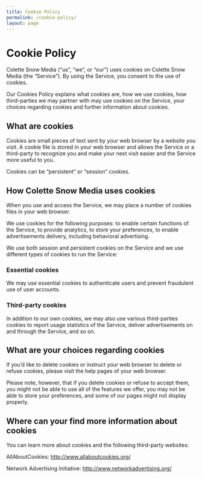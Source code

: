 ```yaml
---
title: Cookie Policy
permalink: /cookie-policy/
layout: page
---
```

# Cookie Policy

Colette Snow Media (“us”, “we”, or “our”) uses cookies on Colette Snow Media (the “Service”). By using the Service, you consent to the use of cookies.

Our Cookies Policy explains what cookies are, how we use cookies, how third-parties we may partner with may use cookies on the Service, your choices regarding cookies and further information about cookies.

## What are cookies

Cookies are small pieces of text sent by your web browser by a website you visit. A cookie file is stored in your web browser and allows the Service or a third-party to recognize you and make your next visit easier and the Service more useful to you.

Cookies can be “persistent” or “session” cookies.

## How Colette Snow Media uses cookies

When you use and access the Service, we may place a number of cookies files in your web browser.

We use cookies for the following purposes: to enable certain functions of the Service, to provide analytics, to store your preferences, to enable advertisements delivery, including behavioral advertising.

We use both session and persistent cookies on the Service and we use different types of cookies to run the Service:

### Essential cookies

We may use essential cookies to authenticate users and prevent fraudulent use of user accounts.

### Third-party cookies

In addition to our own cookies, we may also use various third-parties cookies to report usage statistics of the Service, deliver advertisements on and through the Service, and so on.

## What are your choices regarding cookies

If you’d like to delete cookies or instruct your web browser to delete or refuse cookies, please visit the help pages of your web browser.

Please note, however, that if you delete cookies or refuse to accept them, you might not be able to use all of the features we offer, you may not be able to store your preferences, and some of our pages might not display properly.

## Where can your find more information about cookies

You can learn more about cookies and the following third-party websites:

AllAboutCookies: <http://www.allaboutcookies.org/>

Network Advertising Initiative: <http://www.networkadvertising.org/>